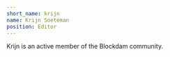 ```yaml
---
short_name: krijn
name: Krijn Soeteman
position: Editor
---
```

Krijn is an active member of the Blockdam community.
